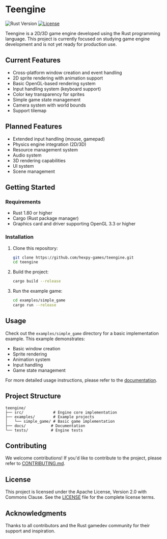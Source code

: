 # Teengine
![Rust Version](https://img.shields.io/badge/rust-1.80.1%2B-orange.svg)
[![License](https://img.shields.io/badge/License-Apache%202.0%20with%20Commons%20Clause-blue.svg)](LICENSE)

Teengine is a 2D/3D game engine developed using the Rust programming language. This project is currently focused on studying game engine development and is not yet ready for production use.

## Current Features

- Cross-platform window creation and event handling
- 2D sprite rendering with animation support
- Basic OpenGL-based rendering system
- Input handling system (keyboard support)
- Color key transparency for sprites
- Simple game state management
- Camera system with world bounds
- Support tilemap

## Planned Features

- Extended input handling (mouse, gamepad)
- Physics engine integration (2D/3D)
- Resource management system
- Audio system
- 3D rendering capabilities
- UI system
- Scene management

## Getting Started

### Requirements

- Rust 1.80 or higher
- Cargo (Rust package manager)
- Graphics card and driver supporting OpenGL 3.3 or higher

### Installation

1. Clone this repository:

   ```bash
   git clone https://github.com/hexpy-games/teengine.git
   cd teengine
   ```

2. Build the project:

   ```bash
   cargo build --release
   ```

3. Run the example game:
   ```bash
   cd examples/simple_game
   cargo run --release
   ```

## Usage
Check out the `examples/simple_game` directory for a basic implementation example. This example demonstrates:
- Basic window creation
- Sprite rendering
- Animation system
- Input handling
- Game state management

For more detailed usage instructions, please refer to the [documentation](docs/USAGE.md).

## Project Structure
```
teengine/
├── src/             # Engine core implementation
├── examples/        # Example projects
│   └── simple_game/ # Basic game implementation
├── docs/           # Documentation
└── tests/          # Engine tests
```

## Contributing
We welcome contributions! If you'd like to contribute to the project, please refer to [CONTRIBUTING.md](CONTRIBUTING.md).

## License
This project is licensed under the Apache License, Version 2.0 with Commons Clause.
See the [LICENSE](LICENSE) file for the complete license terms.

## Acknowledgments
Thanks to all contributors and the Rust gamedev community for their support and inspiration.
